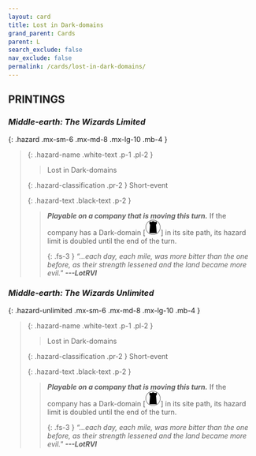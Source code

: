 ```yaml
---
layout: card
title: Lost in Dark-domains
grand_parent: Cards
parent: L
search_exclude: false
nav_exclude: false
permalink: /cards/lost-in-dark-domains/
---
```


## PRINTINGS


### _Middle-earth: The Wizards Limited_

{: .hazard .mx-sm-6 .mx-md-8 .mx-lg-10 .mb-4 }
> {: .hazard-name .white-text .p-1 .pl-2 }
> > <div class="hazard-mp"></div>
> > <div class="card-name">Lost in Dark-domains</div>
>
> {: .hazard-classification .pr-2 }
> Short-event
>
> {: .hazard-text .black-text .p-2 }
> > ***Playable on a company that is moving this turn.*** If the company has a Dark-domain <nobr>[<img src="/assets/images/dark-domain.svg">]</nobr> in its site path, its hazard limit is doubled until the end of the turn. 
> > 
> > {: .fs-3 } 
> > _“...each day, each mile, was more bitter than the one before, as their strength lessened and the land became more evil."_ ***---&#65279;LotRVI*** 
>

### _Middle-earth: The Wizards Unlimited_

{: .hazard-unlimited .mx-sm-6 .mx-md-8 .mx-lg-10 .mb-4 }
> {: .hazard-name .white-text .p-1 .pl-2 }
> > <div class="hazard-mp"></div>
> > <div class="card-name">Lost in Dark-domains</div>
>
> {: .hazard-classification .pr-2 }
> Short-event
>
> {: .hazard-text .black-text .p-2 }
> > ***Playable on a company that is moving this turn.*** If the company has a Dark-domain <nobr>[<img src="/assets/images/dark-domain.svg">]</nobr> in its site path, its hazard limit is doubled until the end of the turn. 
> > 
> > {: .fs-3 } 
> > _“...each day, each mile, was more bitter than the one before, as their strength lessened and the land became more evil."_ ***---&#65279;LotRVI*** 
>
